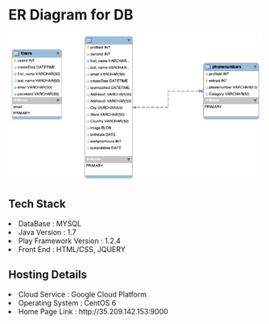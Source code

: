 <h1> ER Diagram for DB </h1>

![alt text](https://raw.githubusercontent.com/Rathan-Naik/mywhitepages/master/ERD.png)


<h2> Tech Stack</h2>
<li> DataBase : MYSQL </li>
<li> Java Version : 1.7  </li>
<li> Play Framework Version : 1.2.4</li>
<li> Front End : HTML/CSS, JQUERY</li>
  
 <h2> Hosting Details </h1>
 <li> Cloud Service : Google Cloud Platform </li>
 <li> Operating System : CentOS 6 </li>
 <li> Home Page Link : http://35.209.142.153:9000 </li>
 

